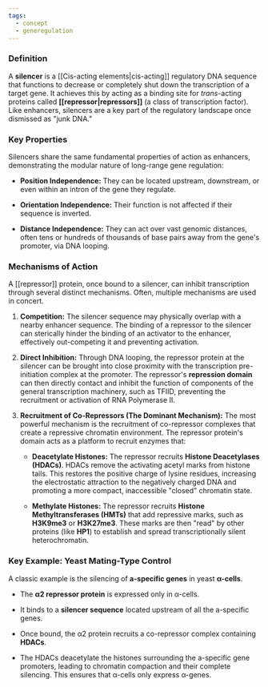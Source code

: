 ```yaml
---
tags:
  - concept
  - generegulation
---
```

### Definition

A **silencer** is a [[Cis-acting elements|cis-acting]] regulatory DNA sequence that functions to decrease or completely shut down the transcription of a target gene. It achieves this by acting as a binding site for _trans_-acting proteins called **[[repressor|repressors]]** (a class of transcription factor). Like enhancers, silencers are a key part of the regulatory landscape once dismissed as "junk DNA."

### Key Properties

Silencers share the same fundamental properties of action as enhancers, demonstrating the modular nature of long-range gene regulation:

- **Position Independence:** They can be located upstream, downstream, or even within an intron of the gene they regulate.
    
- **Orientation Independence:** Their function is not affected if their sequence is inverted.
    
- **Distance Independence:** They can act over vast genomic distances, often tens or hundreds of thousands of base pairs away from the gene's promoter, via DNA looping.
    

### Mechanisms of Action

A [[repressor]] protein, once bound to a silencer, can inhibit transcription through several distinct mechanisms. Often, multiple mechanisms are used in concert.

1. **Competition:** The silencer sequence may physically overlap with a nearby enhancer sequence. The binding of a repressor to the silencer can sterically hinder the binding of an activator to the enhancer, effectively out-competing it and preventing activation.
    
2. **Direct Inhibition:** Through DNA looping, the repressor protein at the silencer can be brought into close proximity with the transcription pre-initiation complex at the promoter. The repressor's **repression domain** can then directly contact and inhibit the function of components of the general transcription machinery, such as TFIID, preventing the recruitment or activation of RNA Polymerase II.
    
3. **Recruitment of Co-Repressors (The Dominant Mechanism):** The most powerful mechanism is the recruitment of co-repressor complexes that create a repressive chromatin environment. The repressor protein's domain acts as a platform to recruit enzymes that:
    
    - **Deacetylate Histones:** The repressor recruits **Histone Deacetylases (HDACs)**. HDACs remove the activating acetyl marks from histone tails. This restores the positive charge of lysine residues, increasing the electrostatic attraction to the negatively charged DNA and promoting a more compact, inaccessible "closed" chromatin state.
        
    - **Methylate Histones:** The repressor recruits **Histone Methyltransferases (HMTs)** that add repressive marks, such as **H3K9me3** or **H3K27me3**. These marks are then "read" by other proteins (like **HP1**) to establish and spread transcriptionally silent heterochromatin.
        

### Key Example: Yeast Mating-Type Control

A classic example is the silencing of **a-specific genes** in yeast **α-cells**.

- The **α2 repressor protein** is expressed only in α-cells.
    
- It binds to a **silencer sequence** located upstream of all the a-specific genes.
    
- Once bound, the α2 protein recruits a co-repressor complex containing **HDACs**.
    
- The HDACs deacetylate the histones surrounding the a-specific gene promoters, leading to chromatin compaction and their complete silencing. This ensures that α-cells only express α-genes.